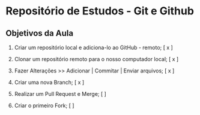 # Repositório de Estudos - Git e Github

## Objetivos da Aula

1. Criar um repositório local e adiciona-lo ao GitHub - remoto; [ x ]

2. Clonar um repositório remoto para o nosso computador local; [ x ]

3. Fazer Alterações >> Adicionar | Commitar | Enviar arquivos; [ x ]

4. Criar uma nova Branch; [ x ]

5. Realizar um Pull Request e Merge; [ ]

6. Criar o primeiro Fork; [ ]
